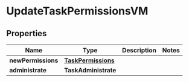

# UpdateTaskPermissionsVM


## Properties

Name | Type | Description | Notes
------------ | ------------- | ------------- | -------------
**newPermissions** | [**TaskPermissions**](TaskPermissions.md) |  | 
**administrate** | **TaskAdministrate** |  | 



